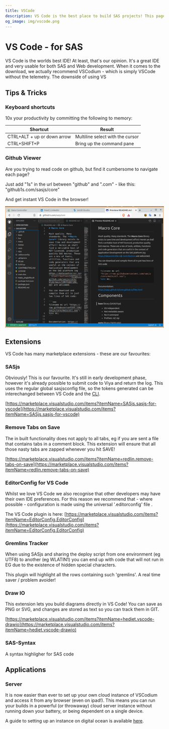 ```yaml
---
title: VSCode
description: VS Code is the best place to build SAS projects! This page is full of useful tips, extensions, and other applications to help you get the most of this great IDE.
og_image: img/vscode.png
---
```


VS Code - for SAS
====================

VS Code is the worlds best IDE!  At least, that's our opinion. It's a great IDE and very usable for both SAS and Web development.  When it comes to the download, we actually recommend VSCodium - which is simply VSCode without the telemetry.  The downside of using VS

## Tips & Tricks

### Keyboard shortcuts

10x your productivity by committing the following to memory:

Shortcut | Result
---|---
CTRL+ALT + up or down arrow| Multiline select with the cursor
CTRL+SHIFT+P| Bring up the command pane

### Github Viewer

Are you trying to read code on github, but find it cumbersome to navigate each page?

Just add "1s" in the url between "github" and ".com" - like this: "github1s.com/sasjs/core"

And get instant VS Code in the browser!

![sas vscode](img/vscode.png)

## Extensions

VS Code has many marketplace extensions - these are our favourites:

### SASjs

Obviously! This is our favourite.  It's still in early development phase, however it's already possible to submit code to Viya and return the log.  This uses the regular global sasjsconfig file, so the tokens generated can be interechanged between VS Code and the [CLI](https://cli.sasjs.io).

[https://marketplace.visualstudio.com/items?itemName=SASjs.sasjs-for-vscode](https://marketplace.visualstudio.com/items?itemName=SASjs.sasjs-for-vscode)

### Remove Tabs on Save

The in built functionality does not apply to all tabs, eg if you are sent a file that contains tabs in a comment block.  This extension will ensure that all those nasty tabs are zapped whenever you hit SAVE!

[https://marketplace.visualstudio.com/items?itemName=redlin.remove-tabs-on-save](https://marketplace.visualstudio.com/items?itemName=redlin.remove-tabs-on-save)

### EditorConfig for VS Code
Whilst we love VS Code we also recognise that other developers may have their own IDE preferences.  For this reason we recommend that - where possible - configuration is made using the universal '.editorconfig' file .

The VS Code plugin is here: [https://marketplace.visualstudio.com/items?itemName=EditorConfig.EditorConfig](https://marketplace.visualstudio.com/items?itemName=EditorConfig.EditorConfig)


### Gremlins Tracker

When using SASjs and sharing the deploy script from one environment (eg UTF8) to another (eg WLATIN1) you can end up with code that will not run in EG due to the existence of hidden special characters.

This plugin will highlight all the rows containing such 'gremlins'.  A real time saver / problem avoider!

### Draw IO

This extension lets you build diagrams directly in VS Code!  You can save as PNG or SVG, and changes are stored as text so you can track them in GIT.

[https://marketplace.visualstudio.com/items?itemName=hediet.vscode-drawio](https://marketplace.visualstudio.com/items?itemName=hediet.vscode-drawio)


### SAS-Syntax
A syntax highligher for SAS code


## Applications

### Server

It is now easier than ever to set up your own cloud instance of VSCodium and access it from any browser (even on ipad!).  This means you can run your builds in a powerful (or throwaway) cloud server instance without running down your battery, or being dependent on a single device.

A guide to setting up an instance on digital ocean is available [here](https://github.com/cdr/code-server/blob/v3.8.0/doc/guide.md).